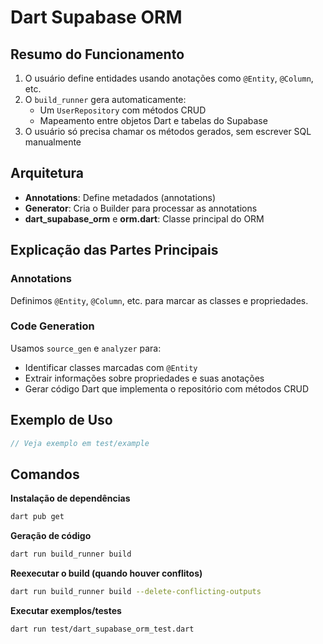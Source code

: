 # Dart Supabase ORM

## Resumo do Funcionamento

1. O usuário define entidades usando anotações como `@Entity`, `@Column`, etc.
2. O `build_runner` gera automaticamente:
   - Um `UserRepository` com métodos CRUD
   - Mapeamento entre objetos Dart e tabelas do Supabase
3. O usuário só precisa chamar os métodos gerados, sem escrever SQL manualmente

## Arquitetura

- **Annotations**: Define metadados (annotations)
- **Generator**: Cria o Builder para processar as annotations
- **dart_supabase_orm** e **orm.dart**: Classe principal do ORM

## Explicação das Partes Principais

### Annotations

Definimos `@Entity`, `@Column`, etc. para marcar as classes e propriedades.

### Code Generation

Usamos `source_gen` e `analyzer` para:

- Identificar classes marcadas com `@Entity`
- Extrair informações sobre propriedades e suas anotações
- Gerar código Dart que implementa o repositório com métodos CRUD

## Exemplo de Uso

```dart
// Veja exemplo em test/example
```

## Comandos

**Instalação de dependências**  
```bash
dart pub get
```

**Geração de código**  
```bash
dart run build_runner build
```

**Reexecutar o build (quando houver conflitos)**  
```bash
dart run build_runner build --delete-conflicting-outputs
```

**Executar exemplos/testes**  
```bash
dart run test/dart_supabase_orm_test.dart
```